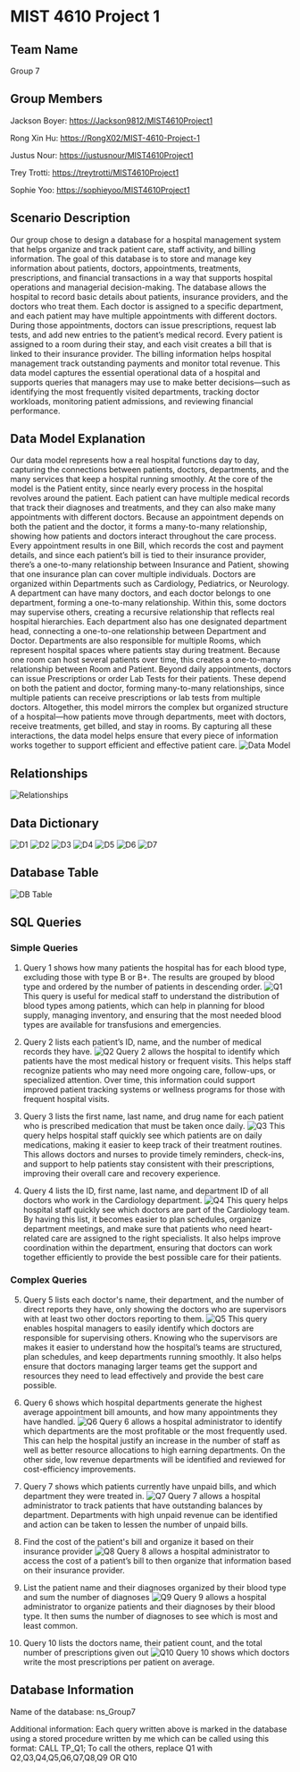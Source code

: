 # MIST 4610 Project 1 

## Team Name
Group 7

## Group Members
Jackson Boyer: [https://Jackson9812/MIST4610Project1](https://github.com/Jackson9812/MIST4610Project1)

Rong Xin Hu: [https://RongX02/MIST-4610-Project-1](https://github.com/RongX02/MIST-4610-Project-1)

Justus Nour: [https://justusnour/MIST4610Project1](https://github.com/justusnour/MIST4610Project1)

Trey Trotti: [https://treytrotti/MIST4610Project1](https://github.com/treytrotti/MIST4610Project1)

Sophie Yoo: [https://sophieyoo/MIST4610Project1](https://github.com/sophieyoo/MIST4610Project1)

## Scenario Description
Our group chose to design a database for a hospital management system that helps organize and track patient care, staff activity, and billing information. The goal of this database is to store and manage key information about patients, doctors, appointments, treatments, prescriptions, and financial transactions in a way that supports hospital operations and managerial decision-making. The database allows the hospital to record basic details about patients, insurance providers, and the doctors who treat them. Each doctor is assigned to a specific department, and each patient may have multiple appointments with different doctors. During those appointments, doctors can issue prescriptions, request lab tests, and add new entries to the patient’s medical record. Every patient is assigned to a room during their stay, and each visit creates a bill that is linked to their insurance provider. The billing information helps hospital management track outstanding payments and monitor total revenue. This data model captures the essential operational data of a hospital and supports queries that managers may use to make better decisions—such as identifying the most frequently visited departments, tracking doctor workloads, monitoring patient admissions, and reviewing financial performance.

## Data Model Explanation
Our data model represents how a real hospital functions day to day, capturing the connections between patients, doctors, departments, and the many services that keep a hospital running smoothly. At the core of the model is the Patient entity, since nearly every process in the hospital revolves around the patient. Each patient can have multiple medical records that track their diagnoses and treatments, and they can also make many appointments with different doctors. Because an appointment depends on both the patient and the doctor, it forms a many-to-many relationship, showing how patients and doctors interact throughout the care process. Every appointment results in one Bill, which records the cost and payment details, and since each patient’s bill is tied to their insurance provider, there’s a one-to-many relationship between Insurance and Patient, showing that one insurance plan can cover multiple individuals.
Doctors are organized within Departments such as Cardiology, Pediatrics, or Neurology. A department can have many doctors, and each doctor belongs to one department, forming a one-to-many relationship. Within this, some doctors may supervise others, creating a recursive relationship that reflects real hospital hierarchies. Each department also has one designated department head, connecting a one-to-one relationship between Department and Doctor. Departments are also responsible for multiple Rooms, which represent hospital spaces where patients stay during treatment. Because one room can host several patients over time, this creates a one-to-many relationship between Room and Patient.
Beyond daily appointments, doctors can issue Prescriptions or order Lab Tests for their patients. These depend on both the patient and doctor, forming many-to-many relationships, since multiple patients can receive prescriptions or lab tests from multiple doctors. Altogether, this model mirrors the complex but organized structure of a hospital—how patients move through departments, meet with doctors, receive treatments, get billed, and stay in rooms. By capturing all these interactions, the data model helps ensure that every piece of information works together to support efficient and effective patient care.
![Data Model](https://github.com/sophieyoo/MIST4610Project1/blob/main/database.png)

## Relationships
![Relationships](https://github.com/sophieyoo/MIST4610Project1/blob/main/relationships.png)

## Data Dictionary
![D1](https://github.com/sophieyoo/MIST4610Project1/blob/main/datad1.png)
![D2](https://github.com/sophieyoo/MIST4610Project1/blob/main/datad2.png)
![D3](https://github.com/sophieyoo/MIST4610Project1/blob/main/datad3.png)
![D4](https://github.com/sophieyoo/MIST4610Project1/blob/main/datad4.png)
![D5](https://github.com/sophieyoo/MIST4610Project1/blob/main/datad5.png)
![D6](https://github.com/sophieyoo/MIST4610Project1/blob/main/datad6.png)
![D7](https://github.com/sophieyoo/MIST4610Project1/blob/main/datad7.png)

## Database Table
![DB Table](https://github.com/sophieyoo/MIST4610Project1/blob/main/databasetable.png)

## SQL Queries
### Simple Queries
1. Query 1 shows how many patients the hospital has for each blood type, excluding those with type B or B+. The results are grouped by blood type and ordered by the number of patients in descending order.
![Q1](https://github.com/sophieyoo/MIST4610Project1/blob/main/query1.png)
This query is useful for medical staff to understand the distribution of blood types among patients, which can help in planning for blood supply, managing inventory, and ensuring that the most needed blood types are available for transfusions and emergencies.

2. Query 2 lists each patient’s ID, name, and the number of medical records they have.
![Q2](https://github.com/sophieyoo/MIST4610Project1/blob/main/query2.png)
Query 2 allows the hospital to identify which patients have the most medical history or frequent visits. This helps staff recognize patients who may need more ongoing care, follow-ups, or specialized attention. Over time, this information could support improved patient tracking systems or wellness programs for those with frequent hospital visits.

3. Query 3 lists the first name, last name, and drug name for each patient who is prescribed medication that must be taken once daily.
![Q3](https://github.com/sophieyoo/MIST4610Project1/blob/main/query3.png)
This query helps hospital staff quickly see which patients are on daily medications, making it easier to keep track of their treatment routines. This allows doctors and nurses to provide timely reminders, check-ins, and support to help patients stay consistent with their prescriptions, improving their overall care and recovery experience.

4. Query 4 lists the ID, first name, last name, and department ID of all doctors who work in the Cardiology department.
![Q4](https://github.com/sophieyoo/MIST4610Project1/blob/main/query4.png)
This query helps hospital staff quickly see which doctors are part of the Cardiology team. By having this list, it becomes easier to plan schedules, organize department meetings, and make sure that patients who need heart-related care are assigned to the right specialists. It also helps improve coordination within the department, ensuring that doctors can work together efficiently to provide the best possible care for their patients.

### Complex Queries

5. Query 5 lists each doctor's name, their department, and the number of direct reports they have, only showing the doctors who are supervisors with at least two other doctors reporting to them.
![Q5](https://github.com/sophieyoo/MIST4610Project1/blob/main/query5.png)
This query enables hospital managers to easily identify which doctors are responsible for supervising others. Knowing who the supervisors are makes it easier to understand how the hospital’s teams are structured, plan schedules, and keep departments running smoothly. It also helps ensure that doctors managing larger teams get the support and resources they need to lead effectively and provide the best care possible.

6. Query 6 shows which hospital departments generate the highest average appointment bill amounts, and how many appointments they have handled. 
![Q6](https://github.com/sophieyoo/MIST4610Project1/blob/main/query6.png)
Query 6 allows a hospital administrator to identify which departments are the most profitable or the most frequently used. This can help the hospital justify an increase in the number of staff as well as better resource allocations to high earning departments. On the other side, low revenue departments will be identified and reviewed for cost-efficiency improvements.

7. Query 7 shows which patients currently have unpaid bills, and which department they were treated in.
![Q7](https://github.com/sophieyoo/MIST4610Project1/blob/main/query7.png)
Query 7 allows a hospital administrator to track patients that have outstanding balances by department. Departments with high unpaid revenue can be identified and action can be taken to lessen the number of unpaid bills.

8. Find the cost of the patient's bill and organize it based on their insurance provider
![Q8](https://github.com/sophieyoo/MIST4610Project1/blob/main/query8.png)
Query 8 allows a hospital administrator to access the cost of a patient’s bill to then organize that information based on their insurance provider.

9. List the patient name and their diagnoses organized by their blood type and sum the number of diagnoses
![Q9](https://github.com/sophieyoo/MIST4610Project1/blob/main/query9.png)
Query 9 allows a hospital administrator to organize patients and their diagnoses by their blood type. It then sums the number of diagnoses to see which is most and least common.

10. Query 10 lists the doctors name, their patient count, and the total number of prescriptions given out
![Q10](https://github.com/sophieyoo/MIST4610Project1/blob/main/query10.png)
Query 10 shows which doctors write the most prescriptions per patient on average.

## Database Information

Name of the database: ns_Group7

Additional information: Each query written above is marked in the database using a stored procedure written by me which can be called using this format: CALL TP_Q1; To call the others, replace Q1 with Q2,Q3,Q4,Q5,Q6,Q7,Q8,Q9 OR Q10


